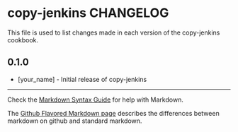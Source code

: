# copy-jenkins CHANGELOG

This file is used to list changes made in each version of the copy-jenkins cookbook.

## 0.1.0
- [your_name] - Initial release of copy-jenkins

- - -
Check the [Markdown Syntax Guide](http://daringfireball.net/projects/markdown/syntax) for help with Markdown.

The [Github Flavored Markdown page](http://github.github.com/github-flavored-markdown/) describes the differences between markdown on github and standard markdown.
